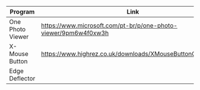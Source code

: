 |Program |Link|
| - | - |
|One Photo Viewer|https://www.microsoft.com/pt-br/p/one-photo-viewer/9pm6w4f0xw3h|
|X-Mouse Button|https://www.highrez.co.uk/downloads/XMouseButtonControl.htm|
|Edge Deflector